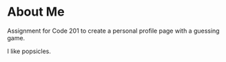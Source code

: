 # About Me
Assignment for Code 201 to create a personal profile page with a guessing game.

I like popsicles.
